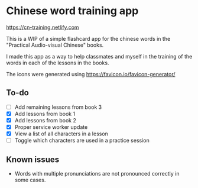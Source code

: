 # Chinese word training app

https://cn-training.netlify.com

This is a WIP of a simple flashcard app for the chinese words in the "Practical Audio-visual Chinese" books.

I made this app as a way to help classmates and myself in the training of the words in each of the lessons in the books.

The icons were generated using https://favicon.io/favicon-generator/

## To-do

- [ ] Add remaining lessons from book 3
- [x] Add lessons from book 1
- [x] Add lessons from book 2
- [x] Proper service worker update
- [x] View a list of all characters in a lesson
- [ ] Toggle which characters are used in a practice session

## Known issues

- Words with multiple pronunciations are not pronounced correctly in some cases.
